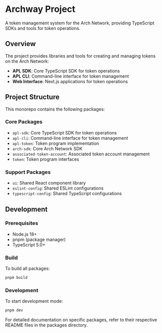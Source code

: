 # Archway Project

A token management system for the Arch Network, providing TypeScript SDKs and tools for token operations.

## Overview

The project provides libraries and tools for creating and managing tokens on the Arch Network:

- **APL SDK**: Core TypeScript SDK for token operations
- **APL CLI**: Command-line interface for token management
- **Web Interface**: Next.js applications for token operations

## Project Structure

This monorepo contains the following packages:

### Core Packages
- `apl-sdk`: Core TypeScript SDK for token operations
- `apl-cli`: Command-line interface for token management
- `apl-token`: Token program implementation
- `arch-sdk`: Core Arch Network SDK
- `associated-token-account`: Associated token account management
- `token`: Token program interfaces

### Support Packages
- `ui`: Shared React component library
- `eslint-config`: Shared ESLint configurations
- `typescript-config`: Shared TypeScript configurations

## Development

### Prerequisites
- Node.js 18+
- pnpm (package manager)
- TypeScript 5.0+

### Build

To build all packages:

```bash
pnpm build
```

### Development

To start development mode:

```bash
pnpm dev
```

For detailed documentation on specific packages, refer to their respective README files in the packages directory.
